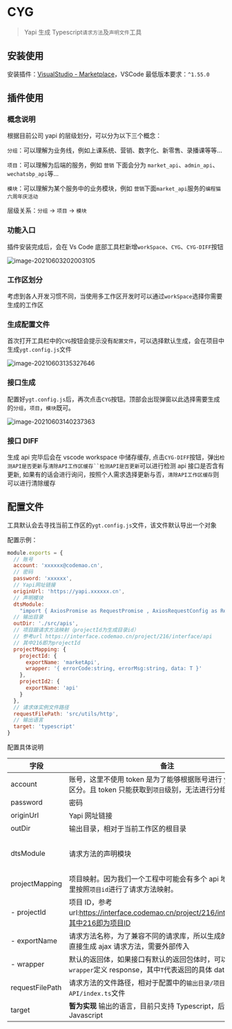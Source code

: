 # CYG

> Yapi 生成 Typescript`请求方法`及`声明文件`工具

## 安装使用

安装插件：[VisualStudio - Marketplace](https://marketplace.visualstudio.com/items?itemName=codemao.codemao-yapi-generate)，VSCode 最低版本要求：`^1.55.0`

## 插件使用

### 概念说明

根据目前公司 yapi 的层级划分，可以分为以下三个概念：

`分组`：可以理解为业务线，例如上课系统、营销、数字化、新零售、录播课等等…

`项目`：可以理解为后端的服务，例如 `营销` 下面会分为 `market_api`、`admin_api`、`wechatsbp_api`等…

`模块`：可以理解为某个服务中的业务模块，例如 `营销`下面`market_api`服务的`编程猫六周年庆活动`

层级关系：`分组` → `项目` → `模块`

### 功能入口

插件安装完成后，会在 Vs Code 底部工具栏新增`workSpace`、`CYG`、`CYG-DIFF`按钮

![image-20210603202003105](https://wynne-typora.oss-cn-beijing.aliyuncs.com/typora/image-20210603202003105.png)

### 工作区划分

考虑到各人开发习惯不同，当使用多工作区开发时可以通过`workSpace`选择你需要生成的工作区

### 生成配置文件

首次打开工具栏中的`CYG`按钮会提示没有`配置文件`，可以选择默认生成，会在项目中生成`ygt.config.js`文件

![image-20210603135327646](https://wynne-typora.oss-cn-beijing.aliyuncs.com/typora/image-20210603135327646.png)

### 接口生成

配置好`ygt.config.js`后，再次点击`CYG`按钮。顶部会出现弹窗以此选择需要生成的`分组`，`项目`，`模块`既可。

![image-20210603140237363](https://wynne-typora.oss-cn-beijing.aliyuncs.com/typora/image-20210603140237363.png)

### 接口 DIFF

生成 api 完毕后会在 vscode workspace 中储存缓存, 点击`CYG-DIFF`按钮，弹出`检测API是否更新`与` 清除API工作区缓存``检测API是否更新 `可以进行检测 api 接口是否含有更新, 如果有的话会进行询问，按照个人需求选择更新与否，`清除API工作区缓存`则可以进行清除缓存

## 配置文件

工具默认会去寻找当前工作区的`ygt.config.js`文件，该文件默认导出一个对象

配置示例：

```js
module.exports = {
  // 账号
  account: 'xxxxxx@codemao.cn',
  // 密码
  password: 'xxxxxx',
  // Yapi网址链接
  originUrl: 'https://yapi.xxxxxx.cn',
  // 声明模块
  dtsModule:
    "import { AxiosPromise as RequestPromise , AxiosRequestConfig as RequestConfig } from '@mlz/axios/node_modules/axios';",
  // 输出目录
  outDir: './src/apis',
  // 项目跟请求方法映射（projectId为生成目录id）
  // 参考url https://interface.codemao.cn/project/216/interface/api
  // 其中216即为projectId
  projectMapping: {
    projectId: {
      exportName: 'marketApi',
      wrapper: '{ errorCode:string, errorMsg:string, data: T }'
    },
    projectId2: {
      exportName: 'api'
    }
  },
  // 请求体实例文件路径
  requestFilePath: 'src/utils/http',
  // 输出语言
  target: 'typescript'
}
```

配置具体说明

| 字段            | 备注                                                                                                                 | 示例                                                                                                             |
| --------------- | -------------------------------------------------------------------------------------------------------------------- | ---------------------------------------------------------------------------------------------------------------- |
| account         | 账号，这里不使用 token 是为了能够根据账号进行 yapi 的权限区分。且 token 只能获取到`项目`级别，无法进行分组级别的筛选 |                                                                                                                  |
| password        | 密码                                                                                                                 |                                                                                                                  |
| originUrl       | Yapi 网址链接                                                                                                        | https://interface.codemao.cn                                                                                     |
| outDir          | 输出目录，相对于当前工作区的根目录                                                                                   | ./src/apis                                                                                                       |
| dtsModule       | 请求方法的声明模块                                                                                                   | "import { AxiosPromise as Promise , AxiosRequestConfig as RequestConfig } from '@mlz/axios/node_modules/axios';" |
| projectMapping  | 项目映射。因为我们一个工程中可能会有多个 api 地址，所以这里按照`项目id`进行了请求方法映射。                          |                                                                                                                  |
| - projectId     | 项目 ID，参考 url:https://interface.codemao.cn/project/216/interface/api，其中216即为项目ID                          | 216                                                                                                              |
| - exportName    | 请求方法名称，为了兼容不同的请求库，所以生成的代码中不会直接生成 ajax 请求方法，需要外部传入                         | marketApi                                                                                                        |
| - wrapper       | 默认的返回体，如果接口有默认的返回包体时，可以通过`wrapper`定义 response，其中`T`代表返回的具体 data                 | { code:string, msg:string, data: T }                                                                             |
| requestFilePath | 请求方法的文件路径，相对于配置中的`输出目录/项目API/index.ts`文件                                                    | src/utils/http                                                                                                   |
| target          | **暂为实现** 输出的语言，目前只支持 Typescript，后续计划支持 Javascript                                              | typescript                                                                                                       |
